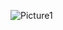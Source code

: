 ![Picture1](https://user-images.githubusercontent.com/86189558/122672866-fd1d7880-d1cd-11eb-88b4-15654895fd37.png)
